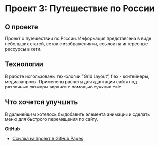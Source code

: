 # Проект 3: Путешествие по России

## О проекте ##
Проект о путешествии по России.
Информация представлена в виде небольших статей, сеток с изображениями, ссылок на интересные рессурсы в сети.

## Технологии ##
В работе использованы технологии ”Grid Layout“, flex - контейнеры, медиазапросы. Применены расчеты для адаптации сайта под различные размеры экранов с помощью функции calc.

## Что хочется улучшить ##
В дальнейшем хотелось бы добавить элемента анимации и сделать меню для быстрого перемещения по сайту.

**GitHub**
* [Ссылка на проект в GitHub Pages](https://nikolayt1.github.io/russian-travel/index.html)